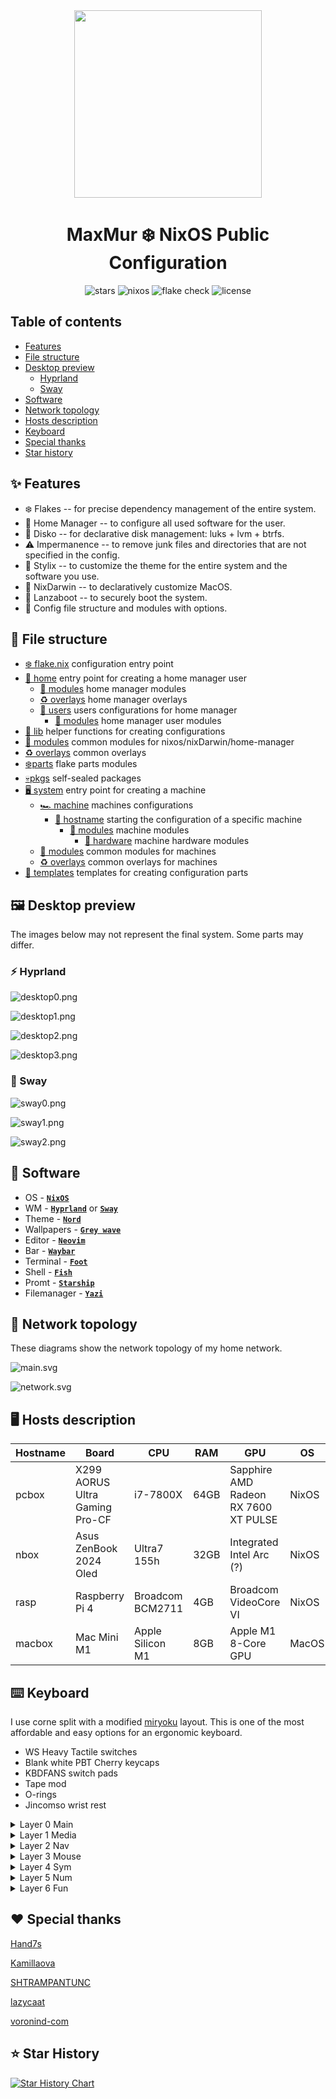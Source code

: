 <div align="center"><img src="assets/nixos-logo.png" width="300px"></div>
<h1 align="center">MaxMur ❄️ NixOS Public Configuration</h1>

<div align="center">

![stars](https://img.shields.io/github/stars/TheMaxMur/NixOS-Configuration?label=Stars&color=F5A97F&labelColor=303446&style=flat&logo=starship&logoColor=F5A97F)
![nixos](https://img.shields.io/badge/NixOS-unstable-blue.svg?style=flat&logo=nixos&logoColor=CAD3F5&colorA=24273A&colorB=8aadf4)
![flake check](https://img.shields.io/static/v1?label=Nix%20Flake&message=Check&style=flat&logo=nixos&colorA=24273A&colorB=9173ff&logoColor=CAD3F5)
![license](https://img.shields.io/static/v1.svg?style=flat&label=License&message=Unlicense&colorA=24273A&colorB=91d7e3&logo=unlicense&logoColor=91d7e3&)

</div>

## Table of contents

- [Features](#-features)
- [File structure](#-file-structure)
- [Desktop preview](#%EF%B8%8F-desktop-preview)
    - [Hyprland](#-hyprland)
    - [Sway](#-sway)
- [Software](#-software)
- [Network topology](#-network-topology)
- [Hosts description](#%EF%B8%8F-hosts-description)
- [Keyboard](#%EF%B8%8F-keyboard)
- [Special thanks](#%EF%B8%8F-special-thanks)
- [Star history](#-star-history)

## ✨ Features 

- ❄️ Flakes -- for precise dependency management of the entire system.
- 🏡 Home Manager -- to configure all used software for the user.
- 💽 Disko -- for declarative disk management: luks + lvm + btrfs.
- ⚠️ Impermanence -- to remove junk files and directories that are not specified in the config.
- 💈 Stylix -- to customize the theme for the entire system and the software you use.
- 🍎 NixDarwin -- to declaratively customize MacOS.
- 🔐 Lanzaboot -- to securely boot the system.
- 📁 Config file structure and modules with options.

## 📁 File structure

- [❄️ flake.nix](flake.nix) configuration entry point
- [🏡 home](home/default.nix) entry point for creating a home manager user
    - [🧩 modules](home/modules/) home manager modules 
    - [♻️ overlays](home/overlays) home manager overlays
    - [👤 users](home/users) users configurations for home manager
        - [🧩 modules](home/users/maxmur/modules/) home manager user modules
- [📃 lib](lib/default.nix) helper functions for creating configurations
- [🧩 modules](modules/default.nix) common modules for nixos/nixDarwin/home-manager
- [♻️ overlays](overlays/) common overlays
- [❄️parts](parts/) flake parts modules
- [💀pkgs](pkgs/) self-sealed packages
- [🖥️ system](system/default.nix) entry point for creating a machine
    - [🏎️ machine](system/machine) machines configurations
        - [🚀 hostname](system/machine/pcbox/) starting the configuration of a specific machine
            - [🧩 modules](system/machine/pcbox/modules) machine modules
                - [💾 hardware](system/machine/pcbox/modules/hardware) machine hardware modules
    - [🧩 modules](system/modules) common modules for machines
    - [♻️ overlays](system/overlays) common overlays for machines
- [📄 templates](templates/default.nix) templates for creating configuration parts

## 🖼️ Desktop preview

The images below may not represent the final system. Some parts may differ.

### ⚡ Hyprland

![desktop0.png](assets/github/desktop0.png)

![desktop1.png](assets/github/desktop1.png)

![desktop2.png](assets/github/desktop2.png)

![desktop3.png](assets/github/desktop3.png)

### 💪 Sway

![sway0.png](assets/github/sway/image0.png)

![sway1.png](assets/github/sway/image1.png)

![sway2.png](assets/github/sway/image2.png)

## 📘 Software

 - OS - [**`NixOS`**](https://nixos.org/)
 - WM - [**`Hyprland`**](https://hyprland.org/) or [**`Sway`**](https://github.com/swaywm/sway)
 - Theme - [**`Nord`**](https://github.com/nordtheme/nord)
 - Wallpapers - [**`Grey wave`**](assets/grey_gradient.png)
 - Editor - [**`Neovim`**](https://neovim.io/)
 - Bar - [**`Waybar`**](https://github.com/Alexays/Waybar)
 - Terminal - [**`Foot`**](https://codeberg.org/dnkl/foot)
 - Shell - [**`Fish`**](https://fishshell.com/)
 - Promt - [**`Starship`**](https://starship.rs/)
 - Filemanager - [**`Yazi`**](https://github.com/sxyazi/yazi)

## 👀 Network topology

These diagrams show the network topology of my home network.

![main.svg](assets/network/main.svg)

![network.svg](assets/network/network.svg)

## 🖥️ Hosts description

| Hostname | Board | CPU | RAM | GPU | OS | State |
| --- | --- | --- | --- | --- | --- | --- |
| pcbox | X299 AORUS Ultra Gaming Pro-CF | i7-7800X | 64GB | Sapphire AMD Radeon RX 7600 XT PULSE | NixOS | OK |
| nbox | Asus ZenBook 2024 Oled | Ultra7 155h | 32GB | Integrated Intel Arc (?) | NixOS | OK |
| rasp | Raspberry Pi 4 | Broadcom BCM2711 | 4GB | Broadcom VideoCore VI | NixOS | OK |
| macbox | Mac Mini M1 | Apple Silicon M1 | 8GB | Apple M1 8-Core GPU | MacOS | ? |

## ⌨️ Keyboard

I use corne split with a modified [miryoku](https://github.com/manna-harbour/miryoku) layout. This is one of the most affordable and easy options for an ergonomic keyboard. 

- WS Heavy Tactile switches
- Blank white PBT Cherry keycaps
- KBDFANS switch pads
- Tape mod
- O-rings
- Jincomso wrist rest 

<details><summary>Layer 0 Main</summary>

![layer-0.png](assets/keyboard/layer-0.png)

</details>

<details><summary>Layer 1 Media</summary>

![layer-1.png](assets/keyboard/layer-1.png)

</details>

<details><summary>Layer 2 Nav</summary>

![layer-2.png](assets/keyboard/layer-2.png)

</details>

<details><summary>Layer 3 Mouse</summary>

![layer-3.png](assets/keyboard/layer-3.png)

</details>

<details><summary>Layer 4 Sym</summary>

![layer-4.png](assets/keyboard/layer-4.png)

</details>

<details><summary>Layer 5 Num</summary>

![layer-5.png](assets/keyboard/layer-5.png)

</details>

<details><summary>Layer 6 Fun</summary>

![layer-6.png](assets/keyboard/layer-6.png)

</details>

## ❤️ Special thanks

[Hand7s](https://github.com/s0me1newithhand7s)

[Kamillaova](https://github.com/Kamillaova)

[SHTRAMPANTUNC](https://github.com/SHTRAMPANTUNC)

[lazycaat](https://github.com/lazycaat)

[voronind-com](https://github.com/voronind-com)

## ⭐ Star History

<a href="https://star-history.com/#TheMaxMur/NixOS-Configuration&Date">
 <picture>
   <source media="(prefers-color-scheme: dark)" srcset="https://api.star-history.com/svg?repos=TheMaxMur/NixOS-Configuration&type=Date&theme=dark" />
   <source media="(prefers-color-scheme: light)" srcset="https://api.star-history.com/svg?repos=TheMaxMur/NixOS-Configuration&type=Date" />
   <img alt="Star History Chart" src="https://api.star-history.com/svg?repos=TheMaxMur/NixOS-Configuration&type=Date" />
 </picture>
</a>

